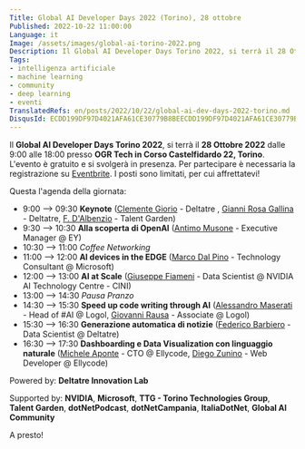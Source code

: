 ```yaml
---
Title: Global AI Developer Days 2022 (Torino), 28 ottobre
Published: 2022-10-22 11:00:00
Language: it
Image: /assets/images/global-ai-torino-2022.png
Description: Il Global AI Developer Days Torino 2022, si terrà il 28 Ottobre 2022 dalle 9:00 alle 18:00 presso OGR Tech in Corso Castelfidardo 22, Torino. L'evento è gratuito e si svolgerà in presenza. Per partecipare è necessaria la registrazione su Eventbrite. I posti sono limitati, per cui affrettatevi!
Tags:
- intelligenza artificiale
- machine learning
- community
- deep learning
- eventi
TranslatedRefs: en/posts/2022/10/22/global-ai-dev-days-2022-torino.md
DisqusId: ECDD199DF97D4021AFA61CE30779B8BEECDD199DF97D4021AFA61CE30779B8BE
---
```


Il **Global AI Developer Days Torino 2022**, si terrà il **28 Ottobre 2022** dalle 9:00 alle 18:00 presso **OGR Tech in Corso Castelfidardo 22, Torino**. L'evento &egrave; gratuito e si svolger&agrave; in presenza. Per partecipare &egrave; necessaria la registrazione su <a href="https://www.eventbrite.com/e/biglietti-global-ai-developer-days-2022-torino-italy-433465646417" target="_blank">Eventbrite</a>. I posti sono limitati, per cui affrettatevi!

Questa l'agenda della giornata:

- 9:00 --> 09:30 **Keynote** ([Clemente Giorio](https://www.linkedin.com/in/clemente-giorio-03a61811/) - Deltatre , [Gianni Rosa Gallina](https://www.linkedin.com/in/gianni-rosa-gallina-b206a821/) - Deltatre, [F. D'Albenzio](https://www.linkedin.com/in/federico-d%E2%80%99albenzio-a33356183/) - Talent Garden)
- 9:30 --> 10:30 **Alla scoperta di OpenAI** ([Antimo Musone](https://www.linkedin.com/in/antimo-musone/) - Executive Manager @ EY)
- 10:30 --> 11:00 *Coffee Networking*
- 11:00 --> 12:00 **AI devices in the EDGE** ([Marco Dal Pino](https://www.linkedin.com/in/marcodalpino/) - Technology Consultant @ Microsoft)
- 12:00 --> 13:00 **AI at Scale** ([Giuseppe Fiameni](https://www.linkedin.com/in/giuseppefiameni/) - Data Scientist @ NVIDIA AI Technology Centre - CINI)
- 13:00 --> 14:30 *Pausa Pranzo*
- 14:30 --> 15:30 **Speed up code writing through AI** ([Alessandro Maserati](https://www.linkedin.com/in/alessandromaserati/) - Head of #AI @ Logol, [Giovanni Rausa](https://www.linkedin.com/in/giovannirausa/) - Associate @ Logol)
- 15:30 --> 16:30 **Generazione automatica di notizie** ([Federico Barbiero](https://www.linkedin.com/in/federico-barbiero-87374b171/) - Data Scientist @ Deltatre)
- 16:30 --> 17:30 **Dashboarding e Data Visualization con linguaggio naturale** ([Michele Aponte](https://www.linkedin.com/in/apomic80/) - CTO @ Ellycode, [Diego Zunino](https://www.linkedin.com/in/diego-zunino/) - Web Developer @ Ellycode)

Powered by: **Deltatre Innovation Lab**

Supported by: **NVIDIA**, **Microsoft**, **TTG - Torino Technologies Group**, **Talent Garden**, **dotNetPodcast**, **dotNetCampania**, **ItaliaDotNet**, **Global AI Community**

A presto!
